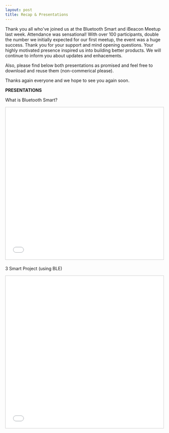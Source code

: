 ```yaml
---
layout: post
title: Recap & Presentations
---
```

Thank you all who've joined us at the Bluetooth Smart and iBeacon Meetup last week. Attendance was sensational! With over 100 participants, double the number we initially expected for our first meetup, the event was a huge success. Thank you for your support and mind opening questions. Your highly motivated presence inspired us into building better products. We will continue to inform you about updates and enhacements.

Also, please find below both presentations as promised and feel free to download and reuse them (non-commerical please).

Thanks again everyone and we hope to see you again soon.


**PRESENTATIONS**

What is Bluetooth Smart?

<iframe src="//www.slideshare.net/slideshow/embed_code/44398252" width="595" height="485" frameborder="0" marginwidth="0" marginheight="0" scrolling="no" style="border:1px solid #CCC; border-width:1px; margin-bottom:5px; max-width: 100%;" allowfullscreen> </iframe>

3 Smart Project (using BLE)

<iframe src="//www.slideshare.net/slideshow/embed_code/44398667" width="595" height="485" frameborder="0" marginwidth="0" marginheight="0" scrolling="no" style="border:1px solid #CCC; border-width:1px; margin-bottom:5px; max-width: 100%;" allowfullscreen> </iframe>

